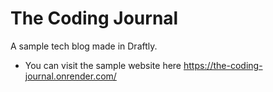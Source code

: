 # The Coding Journal
A sample tech blog made in Draftly.

- You can visit the sample website here https://the-coding-journal.onrender.com/